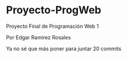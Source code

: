 # Proyecto-ProgWeb
Proyecto Final de Programación Web 1

Por Edgar Ramirez Rosales



Ya no sé que más poner para juntar 20 commits
